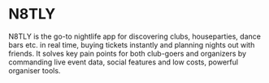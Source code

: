 # N8TLY
N8TLY is the go-to nightlife app for discovering clubs, houseparties, dance bars etc. in real time, buying tickets instantly and planning nights out with friends. It solves key pain points for both club-goers and organizers by commanding live event data, social features and low costs, powerful organiser tools. 
